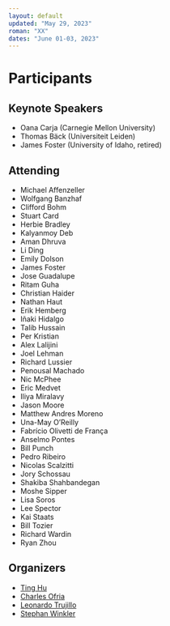 ```yaml
---
layout: default
updated: "May 29, 2023"
roman: "XX"
dates: "June 01-03, 2023"
---
```


# Participants

## Keynote Speakers

- Oana Carja (Carnegie Mellon University)
- Thomas Bäck (Universiteit Leiden)
- James Foster (University of Idaho, retired)

## Attending

- Michael Affenzeller
- Wolfgang Banzhaf
- Clifford Bohm
- Stuart Card
- Herbie Bradley
- Kalyanmoy Deb
- Aman Dhruva
- Li Ding
- Emily Dolson
- James Foster
- Jose Guadalupe
- Ritam Guha
- Christian Haider
- Nathan Haut
- Erik Hemberg
- Iñaki Hidalgo
- Talib Hussain
- Per Kristian
- Alex Lalijini
- Joel Lehman
- Richard Lussier
- Penousal Machado
- Nic McPhee
- Eric Medvet
- Iliya Miralavy
- Jason Moore
- Matthew Andres Moreno
- Una-May O’Reilly
- Fabrício Olivetti de França
- Anselmo Pontes
- Bill Punch
- Pedro Ribeiro
- Nicolas Scalzitti
- Jory Schossau
- Shakiba Shahbandegan
- Moshe Sipper
- Lisa Soros
- Lee Spector
- Kai Staats
- Bill Tozier
- Richard Wardin
- Ryan Zhou

## Organizers

- [Ting Hu](https://www.cs.queensu.ca/people/Ting/Hu)
- [Charles Ofria](https://www.egr.msu.edu/people/profile/ofria)
- [Leonardo Trujillo](https://www.researchgate.net/lab/Leonardo-Trujillo-Lab)
- [Stephan Winkler](http://bioinformatics.fh-hagenberg.at/site/index.php?id=36)
